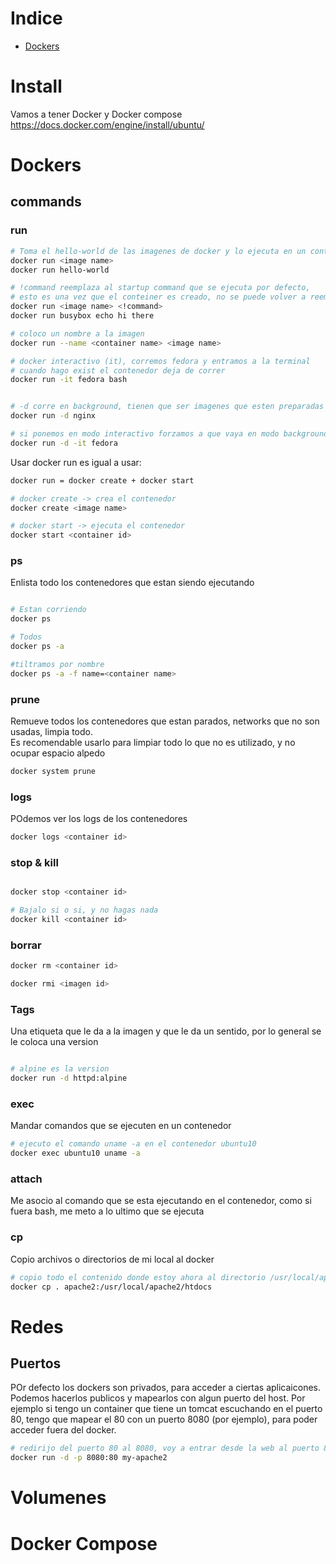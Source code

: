 # Indice

- [Dockers](#dockers)

# Install

Vamos a tener Docker y Docker compose
https://docs.docker.com/engine/install/ubuntu/

# Dockers

## commands

### run

```sh
# Toma el hello-world de las imagenes de docker y lo ejecuta en un contenedor
docker run <image name>
docker run hello-world

# !command reemplaza al startup command que se ejecuta por defecto,
# esto es una vez que el conteiner es creado, no se puede volver a reemplazar una vez que ya se genero
docker run <image name> <!command>
docker run busybox echo hi there

# coloco un nombre a la imagen
docker run --name <container name> <image name>

# docker interactivo (it), corremos fedora y entramos a la terminal
# cuando hago exist el contenedor deja de correr
docker run -it fedora bash


# -d corre en background, tienen que ser imagenes que esten preparadas para trabajar en background
docker run -d nginx

# si ponemos en modo interactivo forzamos a que vaya en modo background
docker run -d -it fedora
```

Usar docker run es igual a usar:

```sh
docker run = docker create + docker start

# docker create -> crea el contenedor
docker create <image name>

# docker start -> ejecuta el contenedor
docker start <container id>
```

### ps

Enlista todo los contenedores que estan siendo ejecutando

```sh

# Estan corriendo
docker ps

# Todos
docker ps -a

#tiltramos por nombre
docker ps -a -f name=<container name>

```

### prune

Remueve todos los contenedores que estan parados, networks que no son usadas, limpia todo.<br />
Es recomendable usarlo para limpiar todo lo que no es utilizado, y no ocupar espacio alpedo

```sh
docker system prune
```

### logs

POdemos ver los logs de los contenedores

```sh
docker logs <container id>
```

### stop & kill

```sh

docker stop <container id>

# Bajalo si o si, y no hagas nada
docker kill <container id>
```

### borrar

```sh
docker rm <container id>

docker rmi <imagen id>

```

### Tags

Una etiqueta que le da a la imagen y que le da un sentido, por lo general se le coloca una version

```sh

# alpine es la version
docker run -d httpd:alpine
```

### exec

Mandar comandos que se ejecuten en un contenedor

```sh
# ejecuto el comando uname -a en el contenedor ubuntu10
docker exec ubuntu10 uname -a

```

### attach

Me asocio al comando que se esta ejecutando en el contenedor, como si fuera bash, me meto a lo ultimo que se ejecuta

### cp

Copio archivos o directorios de mi local al docker

```sh
# copio todo el contenido donde estoy ahora al directorio /usr/local/apache2/htdocs del contenedor apache2
docker cp . apache2:/usr/local/apache2/htdocs
```

# Redes

## Puertos

POr defecto los dockers son privados, para acceder a ciertas aplicaicones. Podemos hacerlos publicos y mapearlos con algun puerto del host.
Por ejemplo si tengo un container que tiene un tomcat escuchando en el puerto 80, tengo que mapear el 80 con un puerto 8080 (por ejemplo), para poder acceder fuera del docker.

```sh
# redirijo del puerto 80 al 8080, voy a entrar desde la web al puerto 8080
docker run -d -p 8080:80 my-apache2
```

# Volumenes

# Docker Compose
